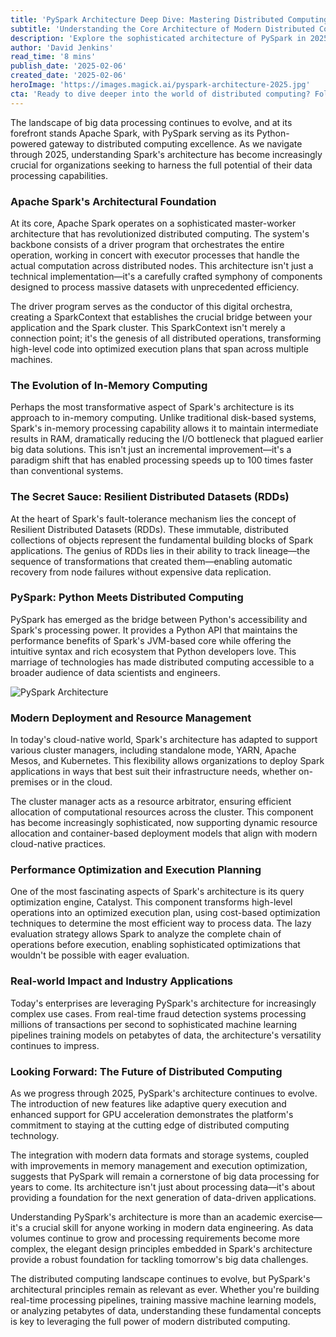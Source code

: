 ```yaml
---
title: 'PySpark Architecture Deep Dive: Mastering Distributed Computing in 2025'
subtitle: 'Understanding the Core Architecture of Modern Distributed Computing with PySpark'
description: 'Explore the sophisticated architecture of PySpark in 2025, from its master-worker foundation to cutting-edge features like adaptive query execution and GPU acceleration. Learn how this distributed computing framework continues to revolutionize big data processing through in-memory computing, RDDs, and advanced optimization techniques.'
author: 'David Jenkins'
read_time: '8 mins'
publish_date: '2025-02-06'
created_date: '2025-02-06'
heroImage: 'https://images.magick.ai/pyspark-architecture-2025.jpg'
cta: 'Ready to dive deeper into the world of distributed computing? Follow us on LinkedIn for regular updates on PySpark developments, expert insights, and industry best practices that will keep you at the forefront of big data technology.'
---
```


The landscape of big data processing continues to evolve, and at its forefront stands Apache Spark, with PySpark serving as its Python-powered gateway to distributed computing excellence. As we navigate through 2025, understanding Spark's architecture has become increasingly crucial for organizations seeking to harness the full potential of their data processing capabilities.

### Apache Spark's Architectural Foundation

At its core, Apache Spark operates on a sophisticated master-worker architecture that has revolutionized distributed computing. The system's backbone consists of a driver program that orchestrates the entire operation, working in concert with executor processes that handle the actual computation across distributed nodes. This architecture isn't just a technical implementation—it's a carefully crafted symphony of components designed to process massive datasets with unprecedented efficiency.

The driver program serves as the conductor of this digital orchestra, creating a SparkContext that establishes the crucial bridge between your application and the Spark cluster. This SparkContext isn't merely a connection point; it's the genesis of all distributed operations, transforming high-level code into optimized execution plans that span across multiple machines.

### The Evolution of In-Memory Computing

Perhaps the most transformative aspect of Spark's architecture is its approach to in-memory computing. Unlike traditional disk-based systems, Spark's in-memory processing capability allows it to maintain intermediate results in RAM, dramatically reducing the I/O bottleneck that plagued earlier big data solutions. This isn't just an incremental improvement—it's a paradigm shift that has enabled processing speeds up to 100 times faster than conventional systems.

### The Secret Sauce: Resilient Distributed Datasets (RDDs)

At the heart of Spark's fault-tolerance mechanism lies the concept of Resilient Distributed Datasets (RDDs). These immutable, distributed collections of objects represent the fundamental building blocks of Spark applications. The genius of RDDs lies in their ability to track lineage—the sequence of transformations that created them—enabling automatic recovery from node failures without expensive data replication.

### PySpark: Python Meets Distributed Computing

PySpark has emerged as the bridge between Python's accessibility and Spark's processing power. It provides a Python API that maintains the performance benefits of Spark's JVM-based core while offering the intuitive syntax and rich ecosystem that Python developers love. This marriage of technologies has made distributed computing accessible to a broader audience of data scientists and engineers.

![PySpark Architecture](https://images.magick.ai/visualization-of-pyspark-architecture.jpg)

### Modern Deployment and Resource Management

In today's cloud-native world, Spark's architecture has adapted to support various cluster managers, including standalone mode, YARN, Apache Mesos, and Kubernetes. This flexibility allows organizations to deploy Spark applications in ways that best suit their infrastructure needs, whether on-premises or in the cloud.

The cluster manager acts as a resource arbitrator, ensuring efficient allocation of computational resources across the cluster. This component has become increasingly sophisticated, now supporting dynamic resource allocation and container-based deployment models that align with modern cloud-native practices.

### Performance Optimization and Execution Planning

One of the most fascinating aspects of Spark's architecture is its query optimization engine, Catalyst. This component transforms high-level operations into an optimized execution plan, using cost-based optimization techniques to determine the most efficient way to process data. The lazy evaluation strategy allows Spark to analyze the complete chain of operations before execution, enabling sophisticated optimizations that wouldn't be possible with eager evaluation.

### Real-world Impact and Industry Applications

Today's enterprises are leveraging PySpark's architecture for increasingly complex use cases. From real-time fraud detection systems processing millions of transactions per second to sophisticated machine learning pipelines training models on petabytes of data, the architecture's versatility continues to impress.

### Looking Forward: The Future of Distributed Computing

As we progress through 2025, PySpark's architecture continues to evolve. The introduction of new features like adaptive query execution and enhanced support for GPU acceleration demonstrates the platform's commitment to staying at the cutting edge of distributed computing technology.

The integration with modern data formats and storage systems, coupled with improvements in memory management and execution optimization, suggests that PySpark will remain a cornerstone of big data processing for years to come. Its architecture isn't just about processing data—it's about providing a foundation for the next generation of data-driven applications.

Understanding PySpark's architecture is more than an academic exercise—it's a crucial skill for anyone working in modern data engineering. As data volumes continue to grow and processing requirements become more complex, the elegant design principles embedded in Spark's architecture provide a robust foundation for tackling tomorrow's big data challenges.

The distributed computing landscape continues to evolve, but PySpark's architectural principles remain as relevant as ever. Whether you're building real-time processing pipelines, training massive machine learning models, or analyzing petabytes of data, understanding these fundamental concepts is key to leveraging the full power of modern distributed computing.